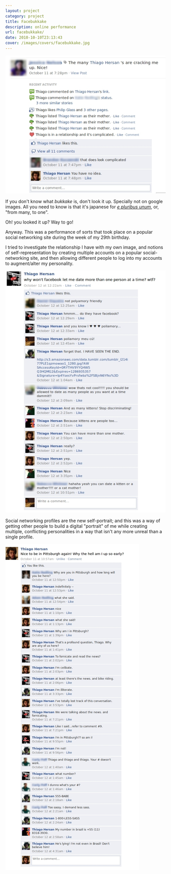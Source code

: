 ```yaml
---
layout: project
category: project
title: Facebukkake
description: online performance
url: facebukkake/
date: 2010-10-10T23:13:43
cover: /images/covers/facebukkake.jpg
---
```

![](/images/projects/facebukkake/tgh02.jpg)

If you don't know what *bukkake* is, don't look it up. Specially not on google images. All you need to know is that it's japanese for *[e pluribus unum](http://en.wikipedia.org/wiki/E_pluribus_unum)*, or, "from many, to one".

Oh! you looked it up? Way to go!

Anyway. This was a performance of sorts that took place on a popular social networking site during the week of my 29th birthday.

I tried to investigate the relationship I have with my own image, and notions of self-representation by creating multiple accounts on a popular social-networking site, and then allowing different people to log into my accounts to augment/alter my personality.

![](/images/projects/facebukkake/tgh01.jpg)

Social networking profiles are the new self-portrait; and this was a way of getting other people to build a digital "portrait" of me while creating multiple, conflicting personalities in a way that isn't any more unreal than a single profile.

![](/images/projects/facebukkake/tgh00.jpg)

